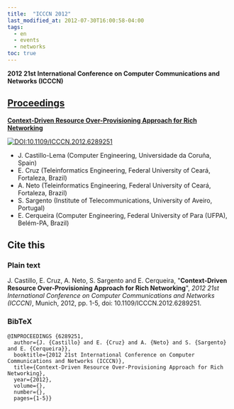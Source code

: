```yaml
---
title:  "ICCCN 2012"
last_modified_at: 2012-07-30T16:00:58-04:00
tags:
  - en
  - events
  - networks
toc: true
---
```


**2012 21st International Conference on Computer Communications and Networks (ICCCN)**

## [Proceedings](https://ieeexplore.ieee.org/xpl/conhome/6287204/proceeding)

[**Context-Driven Resource Over-Provisioning Approach for Rich Networking**](https://ieeexplore.ieee.org/document/6289251)

[![DOI:10.1109/ICCCN.2012.6289251](https://zenodo.org/badge/DOI/10.1109/ICCCN.2012.6289251.svg)](https://doi.org/10.1109/ICCCN.2012.6289251)

 - J. Castillo-Lema (Computer Engineering, Universidade da Coruña, Spain)
 - E. Cruz (Teleinformatics Engineering, Federal University of Ceará, Fortaleza, Brazil)
 - A. Neto (Teleinformatics Engineering, Federal University of Ceará, Fortaleza, Brazil)
 - S. Sargento (Institute of Telecommunications, University of Aveiro, Portugal)
 - E. Cerqueira (Computer Engineering, Federal University of Para (UFPA), Belém-PA, Brazil)

## Cite this

### Plain text

J. Castillo, E. Cruz, A. Neto, S. Sargento and E. Cerqueira, "**Context-Driven Resource Over-Provisioning Approach for Rich Networking**", *2012 21st International Conference on Computer Communications and Networks (ICCCN)*, Munich, 2012, pp. 1-5, doi: 10.1109/ICCCN.2012.6289251.

### BibTeX

```
@INPROCEEDINGS {6289251,
  author={J. {Castillo} and E. {Cruz} and A. {Neto} and S. {Sargento} and E. {Cerqueira}},
  booktitle={2012 21st International Conference on Computer Communications and Networks (ICCCN)}, 
  title={Context-Driven Resource Over-Provisioning Approach for Rich Networking}, 
  year={2012},
  volume={},
  number={},
  pages={1-5}}
```  
